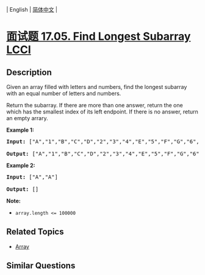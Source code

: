 
| English | [简体中文](README.md) |

# [面试题 17.05. Find Longest Subarray LCCI](https://leetcode-cn.com/problems/find-longest-subarray-lcci/)

## Description

<p>Given an array filled with letters and numbers, find the longest subarray with an equal number of letters and numbers.</p>

<p>Return the subarray. If there are more than one answer, return the one which has the smallest&nbsp;index of its left endpoint. If there is no answer, return an empty arrary.</p>

<p><strong>Example 1:</strong></p>

<pre>
<strong>Input: </strong>[&quot;A&quot;,&quot;1&quot;,&quot;B&quot;,&quot;C&quot;,&quot;D&quot;,&quot;2&quot;,&quot;3&quot;,&quot;4&quot;,&quot;E&quot;,&quot;5&quot;,&quot;F&quot;,&quot;G&quot;,&quot;6&quot;,&quot;7&quot;,&quot;H&quot;,&quot;I&quot;,&quot;J&quot;,&quot;K&quot;,&quot;L&quot;,&quot;M&quot;]

<strong>Output: </strong>[&quot;A&quot;,&quot;1&quot;,&quot;B&quot;,&quot;C&quot;,&quot;D&quot;,&quot;2&quot;,&quot;3&quot;,&quot;4&quot;,&quot;E&quot;,&quot;5&quot;,&quot;F&quot;,&quot;G&quot;,&quot;6&quot;,&quot;7&quot;]
</pre>

<p><strong>Example 2:</strong></p>

<pre>
<strong>Input: </strong>[&quot;A&quot;,&quot;A&quot;]

<strong>Output: </strong>[]
</pre>

<p><strong>Note: </strong></p>

<ul>
	<li><code>array.length &lt;= 100000</code></li>
</ul>


## Related Topics

- [Array](https://leetcode-cn.com/tag/array)

## Similar Questions


